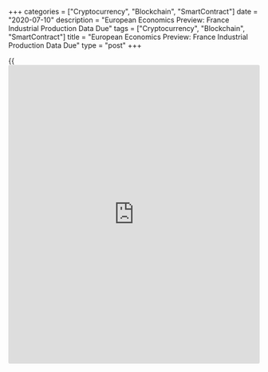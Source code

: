 +++
categories = ["Cryptocurrency", "Blockchain", "SmartContract"]
date = "2020-07-10"
description = "European Economics Preview: France Industrial Production Data Due"
tags = ["Cryptocurrency", "Blockchain", "SmartContract"]
title = "European Economics Preview: France Industrial Production Data Due"
type = "post"
+++

{{<iframe id="large-banner" src="https://www.bounty.group/#slide=3.0" width="100%" height="600" scrolling="no" style="border: 0px solid rgb(216, 221, 230); border-radius: 3px;">}}

Industrial production from France is due on Friday, headlining a light
day for the European economic [news](https://www.letsplayfx.com/blog/forex-news-website/).

At 2.00 am ET, Statistics Norway publishes consumer and producer prices
for June. Inflation is expected to rise slightly to 1.4 percent from 1.3
percent in May.

In the meantime, foreign trade and consumer prices from Romania are due.  
  
At 2.45 am ET, France's statistical office Insee is slated to release
industrial production for May. Economists forecast industrial output to
grow 15.1 percent month-on-month in May, reversing a 20.1 percent fall
in April.

At 3.00 am ET, the Czech Statistical Office releases consumer prices for
June. Inflation is forecast to remain unchanged at 2.9 percent.

At 4.00 am ET, Italy's Istat publishes industrial production data for
May. Economists forecast production to climb 22.8 percent on month,
reversing a 19.1 percent drop in April.

At 5.00 am ET, consumer prices and industrial output data is due from
Greece.

For comments and feedback [contact](https://www.playgroundfx.com/contact/): editorial@rtt[news](https://www.letsplayfx.com/blog/forex-news-website/).com

[Economic News][1]

 **What parts of the world are seeing the best (and worst) economic
performances lately? Click[here][2] to check out our [Econ Scorecard][2]
and find out! See up-to-the-moment [ranking](https://www.playgroundfx.com/blog/crypto-exchange-ranking/)s for the best and worst
performers in [GDP][3], [unemployment rate][4], [inflation][2] and much
more.**

   1. www.rtt[news](https://www.letsplayfx.com/blog/forex-news-website/).com/Content/EconomicNews.aspx
   2. www.rtt[news](https://www.letsplayfx.com/blog/forex-news-website/).com/economic-scorecard/world-rank/CPI/highest-performance.aspx
   3. www.rtt[news](https://www.letsplayfx.com/blog/forex-news-website/).com/economic-scorecard/world-rank/GDP/highest-performance.aspx
   4. www.rtt[news](https://www.letsplayfx.com/blog/forex-news-website/).com/economic-scorecard/world-rank/unemployment-rate/lowest-performance.aspx